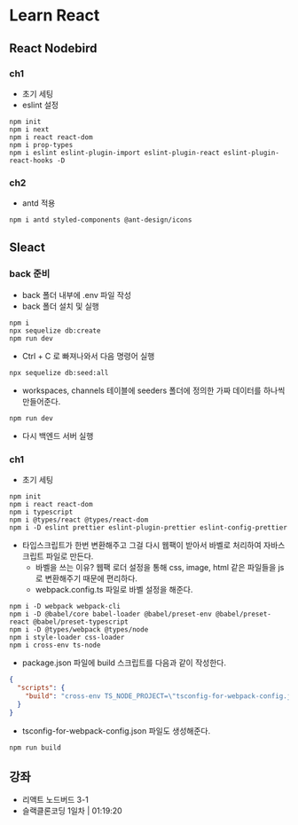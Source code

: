 # Learn React

## React Nodebird

### ch1

- 초기 세팅
- eslint 설정

```command
npm init
npm i next
npm i react react-dom
npm i prop-types
npm i eslint eslint-plugin-import eslint-plugin-react eslint-plugin-react-hooks -D
```

### ch2

- antd 적용

```command
npm i antd styled-components @ant-design/icons
```

## Sleact

### back 준비

- back 폴더 내부에 .env 파일 작성
- back 폴더 설치 및 실행

```command
npm i
npx sequelize db:create
npm run dev
```

- Ctrl + C 로 빠져나와서 다음 명령어 실행

```command
npx sequelize db:seed:all
```

- workspaces, channels 테이블에 seeders 폴더에 정의한 가짜 데이터를 하나씩 만들어준다.

```command
npm run dev
```

- 다시 백엔드 서버 실행

### ch1

- 초기 세팅

```command
npm init
npm i react react-dom
npm i typescript
npm i @types/react @types/react-dom
npm i -D eslint prettier eslint-plugin-prettier eslint-config-prettier
```

- 타입스크립트가 한번 변환해주고 그걸 다시 웹팩이 받아서 바벨로 처리하여 자바스크립트 파일로 만든다.
  - 바벨을 쓰는 이유? 웹팩 로더 설정을 통해 css, image, html 같은 파일들을 js로 변환해주기 때문에 편리하다.
  - webpack.config.ts 파일로 바벨 설정을 해준다.

```command
npm i -D webpack webpack-cli
npm i -D @babel/core babel-loader @babel/preset-env @babel/preset-react @babel/preset-typescript
npm i -D @types/webpack @types/node
npm i style-loader css-loader
npm i cross-env ts-node
```

- package.json 파일에 build 스크립트를 다음과 같이 작성한다.

```json
{
  "scripts": {
    "build": "cross-env TS_NODE_PROJECT=\"tsconfig-for-webpack-config.json\" webpack"
  }
}
```

- tsconfig-for-webpack-config.json 파일도 생성해준다.

```command
npm run build
```

## 강좌

- 리액트 노드버드 3-1
- 슬랙클론코딩 1일차 | 01:19:20
